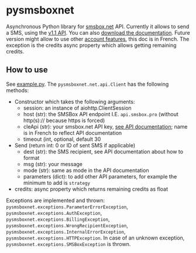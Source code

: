 # pysmsboxnet

Asynchronous Python library for [smsbox.net](https://www.smsbox.net) API.
Currently it allows to send a SMS, using the [v1.1 API](https://en.smsbox.net/docs/doc-API-SMSBOX-1.1-EN.html).
You can also [download the documentation](https://en.smsbox.net/docs/doc-API-SMSBOX-1.1-EN.pdf).
Future version might allow to use other [account features](https://en.smsbox.net/docs/doc-APIFunctions-SMSBOX-FR.html), this doc is in French.
The exception is the credits async property which allows getting remaining credits.

## How to use

See [example.py](/example.py).
The `pysmsboxnet.net.api.Client` has the following methods:

- Constructor which takes the following arguments:
  - session: an instance of aiohttp.ClientSession
  - host (str): the SMSBox API endpoint I.E. `api.smsbox.pro` (without http(s):// because https is forced)
  - cleApi (str): your smsbox.net API key, [see API documentation](https://en.smsbox.net/docs/doc-API-SMSBOX-1.1-EN.html); name is in French to reflect API documentation
  - timeout (int, optional, default 30
- Send (return int: 0 or ID of sent SMS if applicable)
  - dest (str): the SMS recipient, see API documentation about how to format
  - msg (str): your message
  - mode (str): same as mode in the API documentation
  - parameters (dict): to add other API parameters, for example the minimum to add is `strategy`
- credits: async property which returns remaining credits as float

Exceptions are implemented and thrown: `pysmsboxnet.exceptions.ParameterErrorException`, `pysmsboxnet.exceptions.AuthException`, `pysmsboxnet.exceptions.BillingException`, `pysmsboxnet.exceptions.WrongRecipientException`, `pysmsboxnet.exceptions.InternalErrorException`, `pysmsboxnet.exceptions.HTTPException`.
In case of an unknown exception, `pysmsboxnet.exceptions.SMSBoxException` is thrown.
